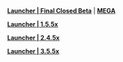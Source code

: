 **[Launcher | Final Closed Beta](https://hk4e-download-sync-bj.oss-cn-beijing.aliyuncs.com/client_app/YuanShen_Launcher0702.exe)** | **[MEGA](https://mega.nz/file/LVFBVKBC#II_-y_fchbrnRiQdKlqNDO9duf9K4HT0f6msy3B6hyc)**

**[Launcher | 1.5.5x](https://autopatchcnws.yuanshen.com/client_app/launcher/20210428_ee2cb3e5c6b0bb55/yuanshen_setup_mihoyo_20210415151425.exe)**

**[Launcher | 2.4.5x](https://autopatchcnws.yuanshen.com/client_app/download/beta_launcher/20220103113657_LpravAF1WwODeiiD/YuanShen.exe)**

**[Launcher | 3.5.5x](https://cnbetadownload.yuanshen.com/client_app/beta_update/hk4e_cn/40/update_20230310201218_ae59c98cqMhITZBe.zip)**
